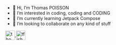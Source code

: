 - 👋 Hi, I’m Thomas POISSON
- 👀 I’m interested in coding, coding and CODING
- 🌱 I’m currently learning Jetpack Compose
- 💞️ I’m looking to collaborate on any kind of stuff

<a href="https://www.linkedin.com/in/thomas-poisson-freelance-web-android" target="_blank">
  <img align="center" src="https://upload.wikimedia.org/wikipedia/commons/c/ca/LinkedIn_logo_initials.png" alt="thomas-poisson-freelance-web-android" height="30" width="30" />
</a>

<a href="https://twitter.com/tfished" target="_blank">
  <img align="center" src="https://cdn-icons-png.flaticon.com/512/733/733579.png" alt="tfished" height="30" />
</a>

<!---
tpoisson/tpoisson is a ✨ special ✨ repository because its `README.md` (this file) appears on your GitHub profile.
You can click the Preview link to take a look at your changes.
--->
